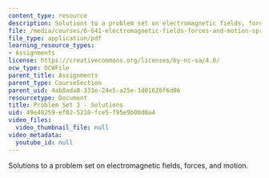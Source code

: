 ```yaml
---
content_type: resource
description: Solutions to a problem set on electromagnetic fields, forces, and motion.
file: /media/courses/6-641-electromagnetic-fields-forces-and-motion-spring-2009/49e48259ef025210fce5f95e9b00d0a4_MIT6_641s09_sol_pset03.pdf
file_type: application/pdf
learning_resource_types:
- Assignments
license: https://creativecommons.org/licenses/by-nc-sa/4.0/
ocw_type: OCWFile
parent_title: Assignments
parent_type: CourseSection
parent_uid: 4ab8ada8-331e-24e5-a25e-1d01626f6d06
resourcetype: Document
title: Problem Set 3 - Solutions
uid: 49e48259-ef02-5210-fce5-f95e9b00d0a4
video_files:
  video_thumbnail_file: null
video_metadata:
  youtube_id: null
---
```

Solutions to a problem set on electromagnetic fields, forces, and motion.